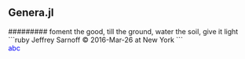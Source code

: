 <style>
social.div {
color:fff;
font-size: 20px;
}
</style>
## Genera.jl
<div class="social">
######### foment the good, till the ground, water the soil, give it light
</div>
```ruby
                                                       Jeffrey Sarnoff © 2016-Mar-26 at New York
```
<div style="color:#0000FF">
abc
</div>

